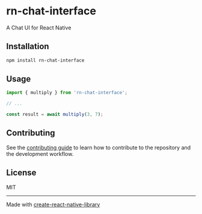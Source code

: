 # rn-chat-interface

A Chat UI for React Native

## Installation

```sh
npm install rn-chat-interface
```

## Usage

```js
import { multiply } from 'rn-chat-interface';

// ...

const result = await multiply(3, 7);
```

## Contributing

See the [contributing guide](CONTRIBUTING.md) to learn how to contribute to the repository and the development workflow.

## License

MIT

---

Made with [create-react-native-library](https://github.com/callstack/react-native-builder-bob)
